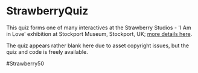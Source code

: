 # StrawberryQuiz

This quiz forms one of many interactives at the Strawberry Studios - 'I Am in Love' exhibition at Stockport Museum, Stockport, UK; [more details here](https://www.stockport.gov.uk/strawberry-studios-i-am-in-love). 

The quiz appears rather blank here due to asset copyright issues, but the quiz and code is freely available.

#Strawberry50
